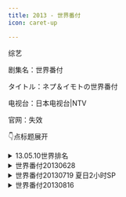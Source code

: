 ```yaml
---
title: 2013 - 世界番付
icon: caret-up

---
```

综艺

剧集名：世界番付

タイトル：ネプ＆イモトの世界番付

电视台：日本电视台|NTV

官网：失效

👇点标题展开
<details>
  <summary>13.05.10世界排名</summary>
    
简介：本期世界番付内容为：世界美男美女排行榜世界上最多美女的国家是？芭比娃娃身形的美女到底长什么样子呢？啊，传说中那个淘宝化妆女也来了？世界美魔女排行榜，熟悉的刘晓庆小姐居然也榜上有名？

![](https://listpic.tsgsanjiao.com/other/sjff130510.jpg)
</details>

<details>
  <summary>世界番付20130628</summary>

cast: 有岡大貴|関根麻里|有吉弘行|藤本敏史|澤部佑|八代英輝 

简介：各国世界遗产绝景介绍，让世人称赞的日本绝景best3，大获好评的国民性检测国家杯又来了，这次是谁获胜呢？

本集与**伦敦之心字幕组 **合作制作。

![](https://listpic.tsgsanjiao.com/other/sjff20130628.jpg)
</details>

<details>
  <summary>世界番付20130719 夏日2小时SP</summary>

cast:有吉弘行|板野友美|春日俊彰|剛力彩芽

简介：世界沙滩、泳池排名，各国持有泳衣件数排名，春日的部族旅行记之首次团体战！世界感动求婚视频大公开！板野友美生日快闪，尽在

本集与**伦敦之心字幕组 **合作制作。

![](https://listpic.tsgsanjiao.com/other/sjff20130719.jpg)
</details>

<details>
  <summary>世界番付20130816</summary>
    
本集与**伦敦之心字幕组 **合作制作。
</details>